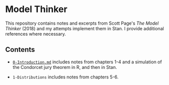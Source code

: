 # Model Thinker

This repository contains notes and excerpts from Scott Page's *The Model Thinker* (2018) and my attempts implement them in Stan. I provide additional references where necessary.

## Contents

- [`0-Introduction.md`](https://github.com/acastroaraujo/ModelThinker/blob/master/0-Introduction.md) includes notes from chapters 1-4 and a simulation of the Condorcet jury theorem in R, and then in Stan.

- `1-Distributions` includes notes from chapters 5-6.

